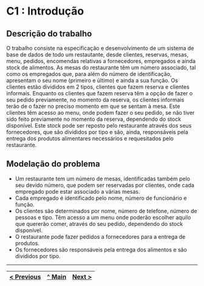 # C1 : Introdução


## Descrição do trabalho

O trabalho consiste na especificação e desenvolvimento de um sistema de base de dados de todo um restautante, desde clientes, reservas, mesas, menu, pedidos, encomendas relativas a fornecedores, empregados e ainda stock de alimentos. As mesas do restaurante têm um número associado, tal como os empregados que, para além do número de identificação, apresentam o seu nome (primeiro e último) e ainda a sua função. Os clientes estão divididos em 2 tipos, clientes que fazem reserva e clientes informais. Enquanto os clientes que fazem reserva têm a opção de fazer o seu pedido previamente, no momento da reserva, os clientes informais terão de o fazer no preciso momento em que se sentam à mesa. Este clientes têm acesso ao menu, onde podem fazer o seu pedido, se não tiver sido feito previamente no momento da reserva, dependendo do stock disponível. Este stock pode ser reposto pelo restaurante através dos seus fornecedores, que são divididos por tipo e são, ainda, responsáveis pela entrega dos produtos alimentares necessários e requesitados pelo restaurante.



## Modelação do problema

- Um restaurante tem um número de mesas, identificadas também pelo seu devido número, que podem ser reservadas por clientes, onde cada empregado pode estar associado a várias mesas.
- Cada empregado é identificado pelo nome, número de funcionário e função.
- Os clientes são determinados por nome, número de telefone, número de pessoas e tipo. Têm acesso a um menu onde poderão escolher aquilo que quererão comer, através do seu pedido, dependendo do stock disponível.
- O restaurante pode fazer pedidos a fornecedores para a entrega de produtos.
- Os fornecedores são responsáveis pela entrega dos alimentos e são divididos por tipo. 



---
[< Previous](rei00.md) | [^ Main](https://github.com/SIBD01/TrabalhoFinal) | [Next >](rei02.md)
:--- | :---: | ---: 
